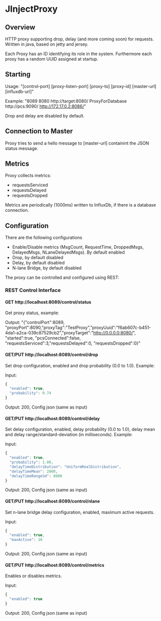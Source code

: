 # JInjectProxy

## Overview

HTTP proxy supporting drop, delay (and more coming soon) for requests.
Written in java, based on jetty and jersey.

Each Proxy has an ID identifying its role in the system. Furthermore each proxy has a random UUID assigned at startup.


## Starting

Usage: "[control-port] [proxy-listen-port] [proxy-to] [proxy-id] [master-url] [influxdb-url]"

Example: "8089 8080 http://target:8080/ ProxyForDatabase http://pcs:9090/ http://172.17.0.2:8086/"

Drop and delay are disabled by default.


## Connection to Master

Proxy tries to send a hello message to [master-url] containint the JSON status message.


## Metrics

Proxy collects metrics:
- requestsServiced
- requestsDelayed
- requestsDropped

Metrics are periodically (1000ms) written to InfluxDb, if there is a database connection.

## Configuration

There are the following configurations
- Enable/Disable metrics (MsgCount, RequestTime, DroppedMsgs, DelayedMsgs, NLaneDelayedMsgs). By default enabled
- Drop, by default disabled
- Delay, by default disabled
- N-lane Bridge, by default disabled

The proxy can be controlled and configured using REST:


### REST Control Interface

#### GET http://localhost:8089/control/status
Get proxy status, example:

Output: 
"{"controlPort":8089, "proxyPort":8090,"proxyTag":"TestProxy","proxyUuid":"f6ab607c-b451-4da1-a2ca-039c87529cb2","proxyTarget":"http://0.0.0.0:8080/", "started":true, "pcsConnected":false, "requestsServiced":3,"requestsDelayed":0, "requestsDropped":0}"

#### GET/PUT http://localhost:8089/control/drop
Set drop configuration, enabled and drop probability (0.0 to 1.0). Example:

Input:
```javascript
{
  "enabled": true,
  "probability": 0.74
}
```
Output:
200, Config json (same as input)


#### GET/PUT http://localhost:8089/control/delay
Set delay configuration, enabled, delay probability (0.0 to 1.0), delay mean and delay range/standard-deviation (in milliseconds). Example: 

Input:
```javascript
{
  "enabled": true,
  "probability": 1.00,
  "delayTimeDistribution": "UniformRealDistribution",
  "delayTimeMean": 2000,
  "delayTimeRangeSd": 8000
}
```
Output:
200, Config json (same as input)


#### GET/PUT http://localhost:8089/control/nlane
Set n-lane bridge delay configuration, enabled, maximum active requests.

Input:
```javascript
{
  "enabled": true,
  "maxActive": 10
}
```
Output:
200, Config json (same as input)


#### GET/PUT http://localhost:8089/control/metrics
Enables or disables metrics.

Input:
```javascript
{
  "enabled": true
}
```
Output:
200, Config json (same as input)

